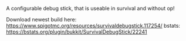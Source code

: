 A configurable debug stick, that is useable in survival and without op!

Download newest build here: https://www.spigotmc.org/resources/survivaldebugstick.117254/
bstats: https://bstats.org/plugin/bukkit/SurvivalDebugStick/22241

